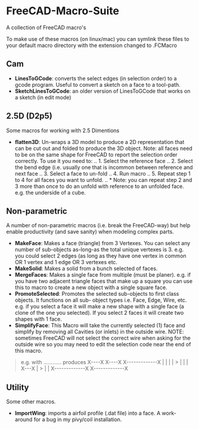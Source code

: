 FreeCAD-Macro-Suite
===================

A collection of FreeCAD macro's

To make use of these macros (on linux/mac) you can symlink these files to your default macro directory with the extension changed to .FCMacro

## Cam

* __LinesToGCode__: converts the select edges (in selection order) to a gcode program.  Useful to convert a sketch on a face to a tool-path.
* __SketchLinesToGCode__: an older version of LinesToGCode that works on a sketch (in edit mode)

## 2.5D (D2p5)

Some macros for working with 2.5 Dimentions

* __flatten3D__: Un-wraps a 3D model to produce a 2D representation that can be cut out and folded to
produce the 3D object.  Note: all faces need to be on the same shape for FreeCAD to report the selection order correctly.
To use it you need to:
.. 1. Select the reference face
.. 2. Select the bend edge (i.e. usually one that is incommon between reference and next face
.. 3. Select a face to un-fold
.. 4. Run macro
.. 5. Repeat step 1 to 4 for all faces you want to unfold.
.. * Note: you can repeat step 2 and 3 more than once to do an unfold with reference to an unfolded face.  e.g. 
the underside of a cube.


## Non-parametric

A number of non-parametric macros (i.e. break the FreeCAD-way) but help enable productivity (and save sanity) when modeling complex parts.

* __MakeFace__: Makes a face (triangle) from 3 Vertexes.  You can select any number of sub-objects as-long-as the total unique vertexes is 3.  e.g. you could select 2 edges (as long as they have one vertex in common OR 1 vertex and 1 edge OR 3 vertexes etc.
* __MakeSolid__: Makes a solid from a bunch selected of faces.
* __MergeFaces__: Makes a single face from multiple (must be planer).  e.g. if you have two adjacent 
triangle faces that make up a square you can use this to macro to create a new object 
with a single square face.
* __PromoteSelected__: Promotes the selected sub-objects to first class objects.  It functions on all sub-
object types i.e. Face, Edge, Wire, etc.
e.g. if you select a face it will make a new shape with a single face (a clone of the 
one you selected).  If you select 2 faces it will create two shapes with 1 face.
* __SimplifyFace__: This Macro will take the currently selected (1) face and simplify by removing all
Cavities (or inlets) in the outside wire.
NOTE: sometimes FreeCAD will not select the correct wire when asking for the 
outside wire so you may need to edit the selection code near the end of this 
macro. 
> e.g. with ............ produces
> X----X   X----X     X-------------X
> |    |   |    |  >  |             |
> |    X---X    |  >  |             |
> X-------------X     X-------------X

## Utility

Some other macros.

* __ImportWing__: imports a airfoil profile (.dat file) into a face.  A work-around for a bug in my pivy/coil installation.


